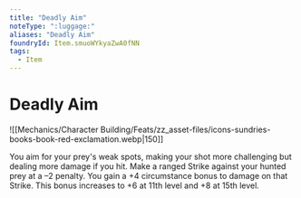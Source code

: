 ```yaml
---
title: "Deadly Aim"
noteType: ":luggage:"
aliases: "Deadly Aim"
foundryId: Item.smuoWYkyaZwA0fNN
tags:
  - Item
---
```


# Deadly Aim
![[Mechanics/Character Building/Feats/zz_asset-files/icons-sundries-books-book-red-exclamation.webp|150]]

You aim for your prey's weak spots, making your shot more challenging but dealing more damage if you hit. Make a ranged Strike against your hunted prey at a –2 penalty. You gain a +4 circumstance bonus to damage on that Strike. This bonus increases to +6 at 11th level and +8 at 15th level.
